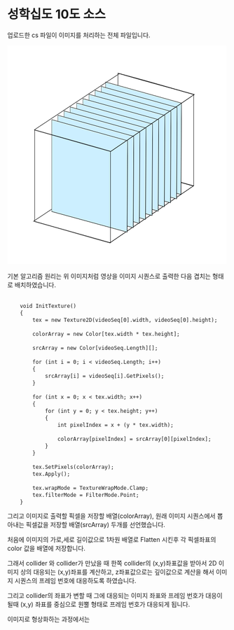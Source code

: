 # 성학십도 10도 소스

업로드한 cs 파일이 이미지를 처리하는 전체 파일입니다.

![image sequence](./image_seq.png)

기본 알고리즘 원리는 위 이미지처럼 영상을 이미지 시퀀스로 출력한 다음 겹치는 형태로 배치하였습니다.

~~~

    void InitTexture()
    {
        tex = new Texture2D(videoSeq[0].width, videoSeq[0].height);

        colorArray = new Color[tex.width * tex.height];

        srcArray = new Color[videoSeq.Length][];

        for (int i = 0; i < videoSeq.Length; i++)
        {
            srcArray[i] = videoSeq[i].GetPixels();
        }

        for (int x = 0; x < tex.width; x++)
        {
            for (int y = 0; y < tex.height; y++)
            {
                int pixelIndex = x + (y * tex.width);

                colorArray[pixelIndex] = srcArray[0][pixelIndex];
            }
        }

        tex.SetPixels(colorArray);
        tex.Apply();

        tex.wrapMode = TextureWrapMode.Clamp;
        tex.filterMode = FilterMode.Point;
    }

~~~

그리고 이미지로 출력할 픽셀을 저장할 배열(colorArray), 원래 이미지 시퀀스에서 뽑아내는 픽셀값을 저장할 배열(srcArray) 두개를 선언했습니다.



처음에 이미지의 가로,세로 길이값으로 1차원 배열로 Flatten 시킨후 각 픽셀좌표의 color 값을 배열에 저장합니다.


그래서 collider 와 collider가 만났을 때 한쪽 collider의 (x,y)좌표값을 받아서 2D 이미지 상의 대응되는 (x,y)좌표를 계산하고, z좌표값으로는 깊이값으로 계산을 해서 이미지 시퀀스의 프레임 번호에 대응하도록 하였습니다.

그리고 collider의 좌표가 변할 때 그에 대응되는 이미지 좌표와 프레임 번호가 대응이 될때 (x,y) 좌표를 중심으로 원뿔 형태로 프레임 번호가 대응되게 됩니다.

이미지로 형상화하는 과정에서는




